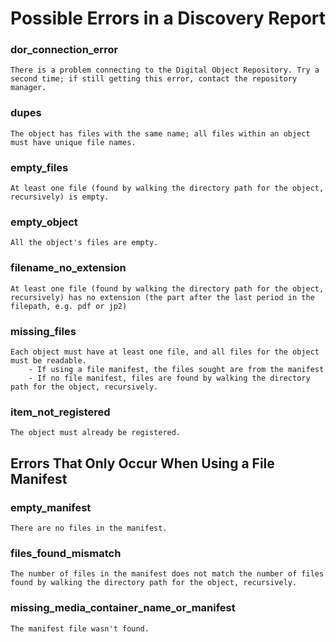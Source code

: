# Possible Errors in a Discovery Report

### dor_connection_error

    There is a problem connecting to the Digital Object Repository. Try a second time; if still getting this error, contact the repository manager.
### dupes
    The object has files with the same name; all files within an object must have unique file names. 
### empty_files
    At least one file (found by walking the directory path for the object, recursively) is empty.
### empty_object
    All the object's files are empty.
### filename_no_extension
    At least one file (found by walking the directory path for the object, recursively) has no extension (the part after the last period in the filepath, e.g. pdf or jp2)
### missing_files
    Each object must have at least one file, and all files for the object must be readable.
        - If using a file manifest, the files sought are from the manifest
        - If no file manifest, files are found by walking the directory path for the object, recursively.
### item_not_registered
    The object must already be registered.
    
## Errors That Only Occur When Using a File Manifest
### empty_manifest
    There are no files in the manifest.
### files_found_mismatch
    The number of files in the manifest does not match the number of files found by walking the directory path for the object, recursively.
### missing_media_container_name_or_manifest
    The manifest file wasn't found.
